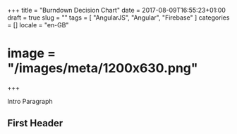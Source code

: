 +++
title = "Burndown Decision Chart"
date = 2017-08-09T16:55:23+01:00
draft = true
slug = ""
tags = [ "AngularJS", "Angular", "Firebase" ]
categories = []
locale = "en-GB"
# image = "/images/meta/1200x630.png"
+++

Intro Paragraph

<!--more-->

## First Header
